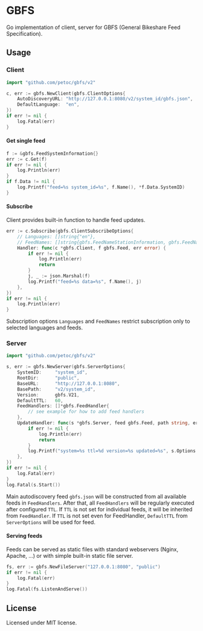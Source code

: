 # GBFS

Go implementation of client, server for GBFS (General Bikeshare Feed Specification).

## Usage

### Client

```go
import "github.com/petoc/gbfs/v2"
```

```go
c, err := gbfs.NewClient(gbfs.ClientOptions{
    AutoDiscoveryURL: "http://127.0.0.1:8080/v2/system_id/gbfs.json",
    DefaultLanguage:  "en",
})
if err != nil {
    log.Fatal(err)
}
```

#### Get single feed

```go
f := &gbfs.FeedSystemInformation{}
err := c.Get(f)
if err != nil {
    log.Println(err)
}
if f.Data != nil {
    log.Printf("feed=%s system_id=%s", f.Name(), *f.Data.SystemID)
}
```

#### Subscribe

Client provides built-in function to handle feed updates.

```go
err := c.Subscribe(gbfs.ClientSubscribeOptions{
    // Languages: []string{"en"},
    // FeedNames: []string{gbfs.FeedNameStationInformation, gbfs.FeedNameFreeBikeStatus},
    Handler: func(c *gbfs.Client, f gbfs.Feed, err error) {
        if err != nil {
            log.Println(err)
            return
        }
        j, _ := json.Marshal(f)
        log.Printf("feed=%s data=%s", f.Name(), j)
    },
})
if err != nil {
    log.Println(err)
}
```

Subscription options `Languages` and `FeedNames` restrict subscription only to selected languages and feeds.

### Server

```go
import "github.com/petoc/gbfs/v2"
```

```go
s, err := gbfs.NewServer(gbfs.ServerOptions{
    SystemID:     "system_id",
    RootDir:      "public",
    BaseURL:      "http://127.0.0.1:8080",
    BasePath:     "v2/system_id",
    Version:      gbfs.V21,
    DefaultTTL:   60,
    FeedHandlers: []*gbfs.FeedHandler{
        // see example for how to add feed handlers
    },
    UpdateHandler: func(s *gbfs.Server, feed gbfs.Feed, path string, err error) {
        if err != nil {
            log.Println(err)
            return
        }
        log.Printf("system=%s ttl=%d version=%s updated=%s", s.Options.SystemID, feed.GetTTL(), feed.GetVersion(), path)
    },
})
if err != nil {
    log.Fatal(err)
}
log.Fatal(s.Start())
```

Main autodiscovery feed `gbfs.json` will be constructed from all available feeds in `FeedHandlers`. After that, all `FeedHandlers` will be regularly executed after configured `TTL`. If `TTL` is not set for individual feeds, it will be inherited from `FeedHandler`. If `TTL` is not set even for FeedHandler, `DefaultTTL` from `ServerOptions` will be used for feed.

#### Serving feeds

Feeds can be served as static files with standard webservers (Nginx, Apache, ...) or with simple built-in static file server.

```go
fs, err := gbfs.NewFileServer("127.0.0.1:8080", "public")
if err != nil {
    log.Fatal(err)
}
log.Fatal(fs.ListenAndServe())
```

## License

Licensed under MIT license.

